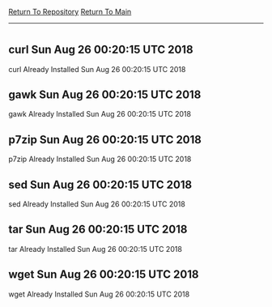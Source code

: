 [Return To Repository](https://github.com/deathbybandaid/piholeparser/)
[Return To Main](https://github.com/deathbybandaid/piholeparser/blob/master/RecentRunLogs/Mainlog.md)
____________________________________
# 
## curl Sun Aug 26 00:20:15 UTC 2018
curl Already Installed Sun Aug 26 00:20:15 UTC 2018
## gawk Sun Aug 26 00:20:15 UTC 2018
gawk Already Installed Sun Aug 26 00:20:15 UTC 2018
## p7zip Sun Aug 26 00:20:15 UTC 2018
p7zip Already Installed Sun Aug 26 00:20:15 UTC 2018
## sed Sun Aug 26 00:20:15 UTC 2018
sed Already Installed Sun Aug 26 00:20:15 UTC 2018
## tar Sun Aug 26 00:20:15 UTC 2018
tar Already Installed Sun Aug 26 00:20:15 UTC 2018
## wget Sun Aug 26 00:20:15 UTC 2018
wget Already Installed Sun Aug 26 00:20:15 UTC 2018

